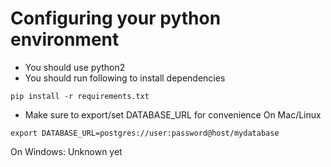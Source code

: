 # Configuring your python environment

- You should use python2
- You should run following to install dependencies
```
pip install -r requirements.txt
```

- Make sure to export/set DATABASE_URL for convenience
On Mac/Linux
```
export DATABASE_URL=postgres://user:password@host/mydatabase
```

On Windows: Unknown yet
```
```
